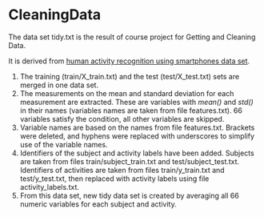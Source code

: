 # CleaningData
The data set tidy.txt is the result of course project for Getting and Cleaning Data.

It is derived from [human activity recognition using smartphones data set](http://archive.ics.uci.edu/ml/datasets/Human+Activity+Recognition+Using+Smartphones).

1. The training (train/X_train.txt) and the test (test/X_test.txt) sets are merged in one data set.
2. The measurements on the mean and standard deviation for each measurement are extracted. These are variables with _mean()_ and _std()_ in their names (variables names are taken from file features.txt). 66 variables satisfy the condition, all other variables are skipped.
3. Variable names are based on the names from file features.txt. Brackets were deleted, and hyphens were replaced with underscores to simplify use of the variable names.
4. Identifiers of the subject and activity labels have been added. Subjects are taken from files train/subject_train.txt and test/subject_test.txt. Identifiers of activities are taken from files train/y_train.txt and test/y_test.txt, then replaced with activity labels using file activity_labels.txt.
5. From this data set, new tidy data set is created by averaging all 66 numeric variables for each subject and activity.


